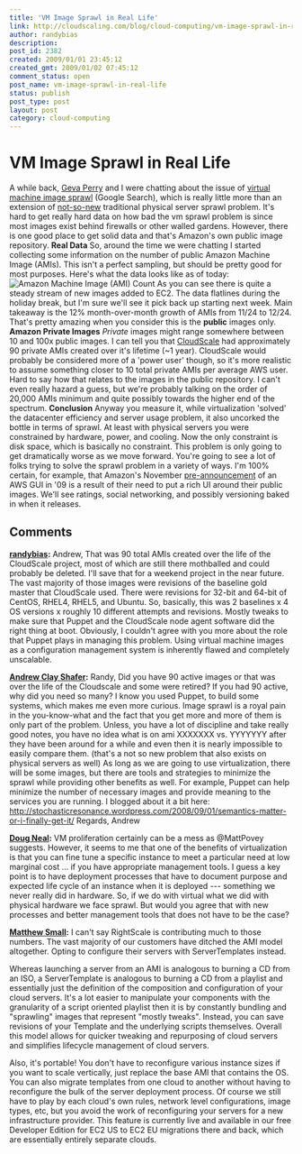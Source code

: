 ```yaml
---
title: 'VM Image Sprawl in Real Life'
link: http://cloudscaling.com/blog/cloud-computing/vm-image-sprawl-in-real-life/
author: randybias
description: 
post_id: 2382
created: 2009/01/01 23:45:12
created_gmt: 2009/01/02 07:45:12
comment_status: open
post_name: vm-image-sprawl-in-real-life
status: publish
post_type: post
layout: post
category: cloud-computing
---
```


# VM Image Sprawl in Real Life

A while back, [Geva Perry](http://gevaperry.typepad.com/) and I were chatting about the issue of [virtual machine image sprawl](http://www.google.com/search?hl=en&client=safari&rls=en-us&q=virtual+machine+image+sprawl&btnG=Search) (Google Search), which is really little more than an extension of [not-so-new](http://techupdate.zdnet.com/techupdate/stories/main/0,14179,2844412,00.html) traditional physical server sprawl problem. It's hard to get really hard data on how bad the vm sprawl problem is since most images exist behind firewalls or other walled gardens. However, there is one good place to get solid data and that's Amazon's own public image repository. **Real Data** So, around the time we were chatting I started collecting some information on the number of public Amazon Machine Image (AMIs). This isn't a perfect sampling, but should be pretty good for most purposes. Here's what the data looks like as of today:![Amazon Machine Image \(AMI\) Count](http://neotactics-public.s3.amazonaws.com/Amazon-AMI-Count-Q4-08.png) As you can see there is quite a steady stream of new images added to EC2. The data flatlines during the holiday break, but I'm sure we'll see it pick back up starting next week. Main takeaway is the 12% month-over-month growth of AMIs from 11/24 to 12/24. That's pretty amazing when you consider this is the **public** images only. **Amazon Private Images** _Private_ images might range somewhere between 10 and 100x public images. I can tell you that [CloudScale](http://neotactics.com/cloudscale) had approximately 90 private AMIs created over it's lifetime (~1 year). CloudScale would probably be considered more of a 'power user' though, so it's more realistic to assume something closer to 10 total private AMIs per average AWS user. Hard to say how that relates to the images in the public repository. I can't even really hazard a guess, but we're probably talking on the order of 20,000 AMIs minimum and quite possibly towards the higher end of the spectrum. **Conclusion** Anyway you measure it, while virtualization 'solved' the datacenter efficiency and server usage problem, it also uncorked the bottle in terms of sprawl. At least with physical servers you were constrained by hardware, power, and cooling. Now the only constraint is disk space, which is basically no constraint. This problem is only going to get dramatically worse as we move forward. You're going to see a lot of folks trying to solve the sprawl problem in a variety of ways. I'm 100% certain, for example, that Amazon's November [pre-announcement](http://aws.amazon.com/contact-us/new-features-for-amazon-ec2/) of an AWS GUI in '09 is a result of their need to put a rich UI around their public images. We'll see ratings, social networking, and possibly versioning baked in when it releases.

## Comments

**[randybias](#60 "2009-01-02 00:46:34"):** Andrew, That was 90 total AMIs created over the life of the CloudScale project, most of which are still there mothballed and could probably be deleted. I'll save that for a weekend project in the near future. The vast majority of those images were revisions of the baseline gold master that CloudScale used. There were revisions for 32-bit and 64-bit of CentOS, RHEL4, RHEL5, and Ubuntu. So, basically, this was 2 baselines x 4 OS versions x roughly 10 different attempts and revisions. Mostly tweaks to make sure that Puppet and the CloudScale node agent software did the right thing at boot. Obviously, I couldn't agree with you more about the role that Puppet plays in managing this problem. Using virtual machine images as a configuration management system is inherently flawed and completely unscalable.

**[Andrew Clay Shafer](#61 "2009-01-02 00:33:35"):** Randy, Did you have 90 active images or that was over the life of the Cloudscale and some were retired? If you had 90 active, why did you need so many? I know you used Puppet, to build some systems, which makes me even more curious. Image sprawl is a royal pain in the you-know-what and the fact that you get more and more of them is only part of the problem. Unless, you have a lot of discipline and take really good notes, you have no idea what is on ami XXXXXXX vs. YYYYYYY after they have been around for a while and even then it is nearly impossible to easily compare them. (that's a not so new problem that also exists on physical servers as well) As long as we are going to use virtualization, there will be some images, but there are tools and strategies to minimize the sprawl while providing other benefits as well. For example, Puppet can help minimize the number of necessary images and provide meaning to the services you are running. I blogged about it a bit here: http://stochasticresonance.wordpress.com/2008/09/01/semantics-matter-or-i-finally-get-it/ Regards, Andrew

**[Doug Neal](#62 "2009-01-07 19:23:37"):** VM proliferation certainly can be a mess as @MattPovey suggests. However, it seems to me that one of the benefits of virtualization is that you can fine tune a specific instance to meet a particular need at low marginal cost ... if you have appropriate management tools. I guess a key point is to have deployment processes that have to document purpose and expected life cycle of an instance when it is deployed --- something we never really did in hardware. So, if we do with virtual what we did with physical hardware we face sprawl. But would you agree that with new processes and better management tools that does not have to be the case?

**[Matthew Small](#63 "2009-01-30 07:32:44"):** I can't say RightScale is contributing much to those numbers. The vast majority of our customers have ditched the AMI model altogether. Opting to configure their servers with ServerTemplates instead.  
  
Whereas launching a server from an AMI is analogous to burning a CD from an ISO, a ServerTemplate is analogous to burning a CD from a playlist and essentially just the definition of the composition and configuration of your cloud servers. It's a lot easier to manipulate your components with the granularity of a script oriented playlist then it is by constantly bundling and "sprawling" images that represent "mostly tweaks". Instead, you can save revisions of your Template and the underlying scripts themselves. Overall this model allows for quicker tweaking and repurposing of cloud servers and simplifies lifecycle management of cloud servers.  
  
Also, it's portable! You don't have to reconfigure various instance sizes if you want to scale vertically, just replace the base AMI that contains the OS. You can also migrate templates from one cloud to another without having to reconfigure the bulk of the server deployment process. Of course we still have to play by each cloud's own rules, network level configurations, image types, etc, but you avoid the work of reconfiguring your servers for a new infrastructure provider. This feature is currently live and available in our free Developer Edition for EC2 US to EC2 EU migrations there and back, which are essentially entirely separate clouds.

